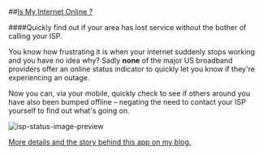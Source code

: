 ##[Is My Internet Online ?](http://isp.braitsch.io/)

####Quickly find out if your area has lost service without the bother of calling your ISP.

You know how frustrating it is when your internet suddenly stops working and you have no idea why? Sadly **none** of the major US broadband providers offer an online status indicator to quickly let you know if they're experiencing an outage.

Now you can, via your mobile, quickly check to see if others around you have also been bumped offline – negating the need to contact your ISP yourself to find out what's going on.

![isp-status-image-preview](http://kitchen.braitsch.io/wp-content/uploads/2012/07/isp-system-status.jpg "Internet System Status")

[More details and the story behind this app on my blog.](http://kitchen.braitsch.io/internet-service-provider-health-monitor/)